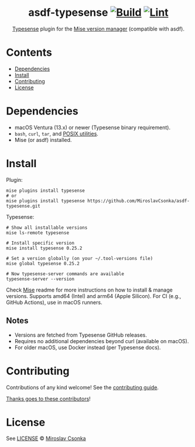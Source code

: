 <div align="center">

# asdf-typesense [![Build](https://github.com/MiroslavCsonka/asdf-typesense/actions/workflows/build.yml/badge.svg)](https://github.com/MiroslavCsonka/asdf-typesense/actions/workflows/build.yml) [![Lint](https://github.com/MiroslavCsonka/asdf-typesense/actions/workflows/lint.yml/badge.svg)](https://github.com/MiroslavCsonka/asdf-typesense/actions/workflows/lint.yml)

[Typesense](https://typesense.org) plugin for the [Mise version manager](https://mise.jdx.dev) (compatible with asdf).

</div>

# Contents

- [Dependencies](#dependencies)
- [Install](#install)
- [Contributing](#contributing)
- [License](#license)

# Dependencies

- macOS Ventura (13.x) or newer (Typesense binary requirement).
- `bash`, `curl`, `tar`, and [POSIX utilities](https://pubs.opengroup.org/onlinepubs/9699919799/idx/utilities.html).
- Mise (or asdf) installed.

# Install

Plugin:

```shell
mise plugins install typesense
# or
mise plugins install typesense https://github.com/MiroslavCsonka/asdf-typesense.git
```

Typesense:

```shell
# Show all installable versions
mise ls-remote typesense

# Install specific version
mise install typesense 0.25.2

# Set a version globally (on your ~/.tool-versions file)
mise global typesense 0.25.2

# Now typesense-server commands are available
typesense-server --version
```

Check [Mise](https://mise.jdx.dev) readme for more instructions on how to install & manage versions. Supports amd64 (Intel) and arm64 (Apple Silicon). For CI (e.g., GitHub Actions), use in macOS runners.

## Notes
- Versions are fetched from Typesense GitHub releases.
- Requires no additional dependencies beyond curl (available on macOS).
- For older macOS, use Docker instead (per Typesense docs).

# Contributing

Contributions of any kind welcome! See the [contributing guide](contributing.md).

[Thanks goes to these contributors](https://github.com/MiroslavCsonka/asdf-typesense/graphs/contributors)!

# License

See [LICENSE](LICENSE) © [Miroslav Csonka](https://github.com/MiroslavCsonka/)
